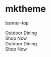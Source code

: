 # mktheme
banner-top
<div class="banner-top-wrapper">
<div class="banner-top-content">
<div class="banner-item"><img src="{{media url="wysiwyg/Rectangle_5_copy.png"}}" alt="">
<div class="text-content">
<div class="title">Outdoor Dining</div>
<a class="shop-now">Shop Now</a></div>
</div>
<div class="banner-item"><img src="{{media url="wysiwyg/Rectangle_5_copy_2_1_.png"}}" alt="">
<div class="text-content">
<div class="title">Outdoor Dining</div>
<a class="shop-now">Shop Now</a></div>
</div>
</div>
</div>


